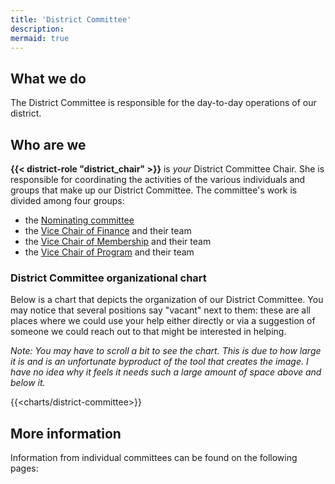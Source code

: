 ```yaml
---
title: 'District Committee'
description:
mermaid: true
---
```


## What we do

The District Committee is responsible for the day-to-day operations of our district.

## Who are we

__{{< district-role "district_chair" >}}__ is _your_ District Committee Chair. She is responsible for coordinating the activities of the various individuals and groups that make up our District Committee. The committee's work is divided among four groups:

- the [Nominating committee](nominating/)
- the [Vice Chair of Finance](vc-finance/) and their team
- the [Vice Chair of Membership](vc-membership/) and their team
- the [Vice Chair of Program](vc-program/) and their team

### District Committee organizational chart

Below is a chart that depicts the organization of our District Committee. You may notice that several positions say "vacant" next to them: these are all places where we could use your help either directly or via a suggestion of someone we could reach out to that might be interested in helping.

_Note: You may have to scroll a bit to see the chart. This is due to how large it is and is an unfortunate byproduct of the tool that creates the image. I have no idea why it feels it needs such a large amount of space above and below it._

{{<charts/district-committee>}}

## More information

Information from individual committees can be found on the following pages:
